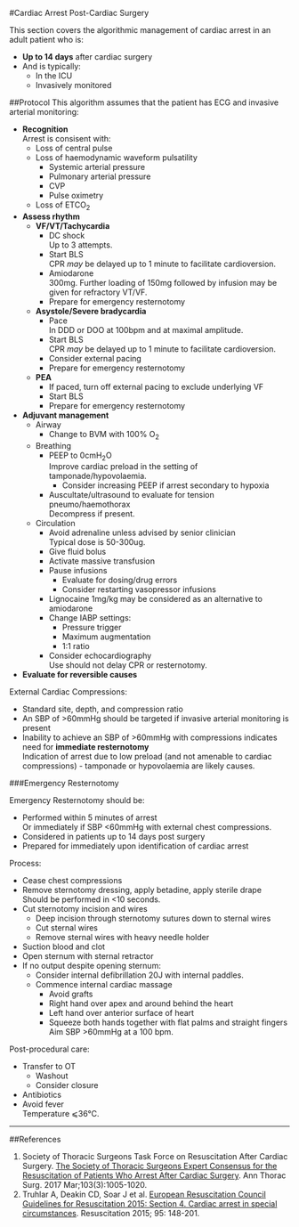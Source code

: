 #Cardiac Arrest Post-Cardiac Surgery

This section covers the algorithmic management of cardiac arrest in an adult patient who is:
* **Up to 14 days** after cardiac surgery
* And is typically:
	* In the ICU  
	* Invasively monitored

##Protocol
This algorithm assumes that the patient has ECG and invasive arterial monitoring:
* **Recognition**  
Arrest is consisent with:
	* Loss of central pulse
	* Loss of haemodynamic waveform pulsatility
		* Systemic arterial pressure
		* Pulmonary arterial pressure
		* CVP
		* Pulse oximetry
	* Loss of ETCO<sub>2</sub>
* **Assess rhythm**
	* **VF/VT/Tachycardia**
		* DC shock  
		Up to 3 attempts.
		* Start BLS  
		CPR *may* be delayed up to 1 minute to facilitate cardioversion.
		* Amiodarone  
		300mg. Further loading of 150mg followed by infusion may be given for refractory VT/VF.
		* Prepare for emergency resternotomy
	* **Asystole/Severe bradycardia**
		* Pace  
		In DDD or DOO at 100bpm and at maximal amplitude.  
		* Start BLS  
		CPR *may* be delayed up to 1 minute to facilitate cardioversion.
		* Consider external pacing
		* Prepare for emergency resternotomy
	* **PEA**
		* If paced, turn off external pacing to exclude underlying VF
		* Start BLS
		* Prepare for emergency resternotomy
* **Adjuvant management**
	* Airway  
		* Change to BVM with 100% O<sub>2</sub>
	* Breathing  
		* PEEP to 0cmH<sub>2</sub>O  
		Improve cardiac preload in the setting of tamponade/hypovolaemia.
			* Consider increasing PEEP if arrest secondary to hypoxia
		* Auscultate/ultrasound to evaluate for tension pneumo/haemothorax  
		Decompress if present.
	* Circulation
		* Avoid adrenaline unless advised by senior clinician  
		Typical dose is 50-300ug.
		* Give fluid bolus
		* Activate massive transfusion
		* Pause infusions  
			* Evaluate for dosing/drug errors
			* Consider restarting vasopressor infusions
		* Lignocaine 1mg/kg may be considered as an alternative to amiodarone
		* Change IABP settings:
			* Pressure trigger
			* Maximum augmentation
			* 1:1 ratio
		* Consider echocardiography  
		Use should not delay CPR or resternotomy.
* **Evaluate for reversible causes**


External Cardiac Compressions:
* Standard site, depth, and compression ratio
* An SBP of >60mmHg should be targeted if invasive arterial monitoring is present
* Inability to achieve an SBP of >60mmHg with compressions indicates need for **immediate resternotomy**  
Indication of arrest due to low preload (and not amenable to cardiac compressions) - tamponade or hypovolaemia are likely causes.


###Emergency Resternotomy

Emergency Resternotomy should be:
* Performed within 5 minutes of arrest  
Or immediately if SBP <60mmHg with external chest compressions.
* Considered in patients up to 14 days post surgery
* Prepared for immediately upon identification of cardiac arrest

Process:
* Cease chest compressions
* Remove sternotomy dressing, apply betadine, apply sterile drape  
Should be performed in \<10 seconds.
* Cut sternotomy incision and wires
	* Deep incision through sternotomy sutures down to sternal wires
	* Cut sternal wires
	* Remove sternal wires with heavy needle holder
* Suction blood and clot
* Open sternum with sternal retractor
* If no output despite opening sternum:
	* Consider internal defibrillation
	20J with internal paddles.
	* Commence internal cardiac massage
		* Avoid grafts
		* Right hand over apex and around behind the heart
		* Left hand over anterior surface of heart
		* Squeeze both hands together with flat palms and straight fingers  
		Aim SBP >60mmHg at a 100 bpm.

Post-procedural care:
* Transfer to OT
	* Washout
	* Consider closure
* Antibiotics
* Avoid fever  
Temperature ⩽36°C.

---

##References
1. Society of Thoracic Surgeons Task Force on Resuscitation After Cardiac Surgery. [The Society of Thoracic Surgeons Expert Consensus for the Resuscitation of Patients Who Arrest After Cardiac Surgery](https://www.ncbi.nlm.nih.gov/pubmed/28122680). Ann Thorac Surg. 2017 Mar;103(3):1005-1020.
2. Truhlar A, Deakin CD, Soar J et al. [European Resuscitation Council Guidelines for Resuscitation 2015: Section 4. Cardiac arrest in special circumstances](https://ercguidelines.elsevierresource.com/european-resuscitation-council-guidelines-resuscitation-2015-section-4-cardiac-arrest-special). Resuscitation 2015; 95: 148-201.